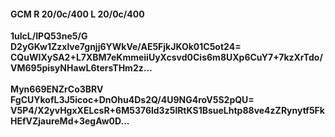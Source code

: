 #### GCM R 20/0c/400 L 20/0c/400
**1ulcL/IPQ53ne5/G**<br/>**D2yGKw1Zzxlve7gnjj6YWkVe/AE5FjkJKOk01C5ot24=**<br/>**CQuWIXySA2+L7XBM7eKmmeiiUyXcsvd0Cis6m8UXp6CuY7+7kzXrTdo/VM695pisyNHawL6tersTHm2z...**<br/><br/>
**Myn669ENZrCo3BRV**<br/>**FgCUYkofL3J5icoc+DnOhu4Ds2Q/4U9NG4roV5S2pQU=**<br/>**V5P4/X2yvHgxXELcsR+6M5376ld3z5lRtKS1BsueLhtp88ve4zZRynytf5FkHEfVZjaureMd+3egAw0D...**